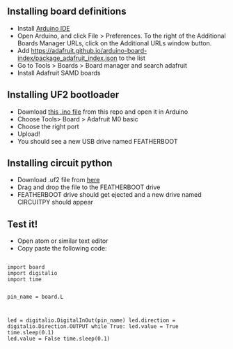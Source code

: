 ## Installing board definitions

* Install [Arduino IDE](https://www.arduino.cc/en/Main/Software)
* Open Arduino, and click File > Preferences. To the right of the Additional Boards Manager URLs, click on the Additional URLs window button.
* Add https://adafruit.github.io/arduino-board-index/package_adafruit_index.json to the list
* Go to Tools > Boards > Board manager and search adafruit
* Install Adafruit SAMD boards

## Installing UF2 bootloader

* Download [this .ino file](https://github.com/adafruit/uf2-samdx1/releases/download/v3.6.0/update-bootloader-feather_m0-v3.6.0.ino) from this repo and open it in Arduino
* Choose Tools> Board > Adafruit M0 basic
* Choose the right port
* Upload!
* You should see a new USB drive named FEATHERBOOT

## Installing circuit python

* Download .uf2 file from [here](https://circuitpython.org/board/feather_m0_basic/)
* Drag and drop the file to the FEATHERBOOT drive
* FEATHERBOOT drive should get ejected and a new drive named CIRCUITPY should appear

## Test it!

* Open atom or similar text editor
* Copy paste the following code:
<code>
import board
import digitalio
import time

pin_name = board.L

led = digitalio.DigitalInOut(pin_name)
led.direction = digitalio.Direction.OUTPUT
while True:
    led.value = True
    time.sleep(0.1)
    led.value = False
    time.sleep(0.1)
    </code>
    

